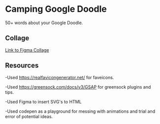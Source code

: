 # Camping Google Doodle

50+ words about your Google Doodle.

## Collage

[Link to Figma Collage](https://www.figma.com/file/RqQUHVctl5IeVvZiDWAG3Y/Google-Doodle-Camping?node-id=0%3A1)

## Resources

-Used https://realfavicongenerator.net/ for faveicons.

-Used https://greensock.com/docs/v3/GSAP for greensock plugins and tips.

-Used Figma to insert SVG's to HTML

-Used codepen as a playground for messing with animations and trial and error of potential ideas.
